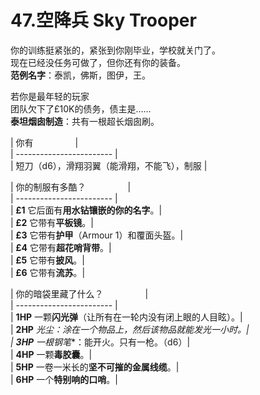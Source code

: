 # 47.空降兵 Sky Trooper  
你的训练挺紧张的，紧张到你刚毕业，学校就关门了。  
现在已经没任务可做了，但你还有你的装备。  
**范例名字**：泰凯，佛斯，图伊，王。  
  
若你是最年轻的玩家  
团队欠下了£10K的债务，债主是……  
**泰坦烟囱制造**：共有一根超长烟囱刷。  
  
| 你有                 |  
| ------------------------ |  
| 短刀（d6），滑翔羽翼（能滑翔，不能飞），制服 |  
  
| 你的制服有多酷？                 |  
| ------------------------ |  
| **£1** 它后面有**用水钻镶嵌的你的名字**。|  
| **£2** 它带有**平板镜**。|  
| **£3** 它带有**护甲**（Armour 1）和覆面头盔。|  
| **£4** 它带有**超花哨背带**。|  
| **£5** 它带有**披风**。|  
| **£6** 它带有**流苏**。|  
  
| 你的暗袋里藏了什么？                 |  
| ------------------------ |  
| **1HP** 一颗**闪光弹**（让所有在一轮内没有闭上眼的人目眩）。|  
| **2HP** **光尘*：涂在一个物品上，然后该物品就能发光一小时。|  
| **3HP** 一根**钢笔**：能开火。只有一枪。（d6）|  
| **4HP** 一颗**毒胶囊**。|  
| **5HP** 一卷一米长的**坚不可摧的金属线缆**。|  
| **6HP** 一个**特别响的口哨**。|